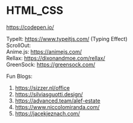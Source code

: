 # HTML_CSS

https://codepen.io/

TypeIt: https://www.typeitjs.com/ (Typing Effect) <br>
ScrollOut: <br>
Anime.js: https://animejs.com/ <br>
Rellax: https://dixonandmoe.com/rellax/ <br>
GreenSock: https://greensock.com/ <br>

Fun Blogs:
1. https://sizzer.nl/office <br>
2. https://silviasguotti.design/ <br>
3. https://advanced.team/alef-estate <br>
4. https://www.niccolomiranda.com/ <br>
5. https://jacekjeznach.com/ <br>
